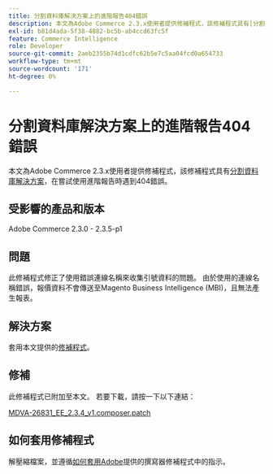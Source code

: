 ```yaml
---
title: 分割資料庫解決方案上的進階報告404錯誤
description: 本文為Adobe Commerce 2.3.x使用者提供修補程式，該修補程式具有[分割資料庫解決方案](https://experienceleague.adobe.com/en/docs/commerce-operations/configuration-guide/storage/split-db/multi-master)，在嘗試使用進階報表時發生404錯誤。
exl-id: b81d4ada-5f38-4882-bc5b-ab4ccd63fc5f
feature: Commerce Intelligence
role: Developer
source-git-commit: 2aeb2355b74d1cdfc62b5e7c5aa04fcd0a654733
workflow-type: tm+mt
source-wordcount: '171'
ht-degree: 0%

---
```


# 分割資料庫解決方案上的進階報告404錯誤

本文為Adobe Commerce 2.3.x使用者提供修補程式，該修補程式具有[分割資料庫解決方案](https://experienceleague.adobe.com/en/docs/commerce-operations/configuration-guide/storage/split-db/multi-master)，在嘗試使用進階報告時遇到404錯誤。

## 受影響的產品和版本

Adobe Commerce 2.3.0 - 2.3.5-p1

## 問題

此修補程式修正了使用錯誤連線名稱來收集引號資料的問題。 由於使用的連線名稱錯誤，報價資料不會傳送至Magento Business Intelligence (MBI)，且無法產生報表。

## 解決方案

套用本文提供的[修補程式](assets/MDVA-26831_EE_2.3.4_v1.composer.patch.zip)。

## 修補

此修補程式已附加至本文。 若要下載，請按一下以下連結：

[MDVA-26831\_EE\_2.3.4\_v1.composer.patch](assets/MDVA-26831_EE_2.3.4_v1.composer.patch.zip)

## 如何套用修補程式

解壓縮檔案，並遵循[如何套用Adobe](/help/how-to/general/how-to-apply-a-composer-patch-provided-by-magento.md)提供的撰寫器修補程式中的指示。
